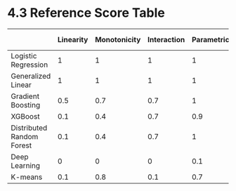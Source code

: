 # 4.3 Reference Score Table



|  | Linearity | Monotonicity | Interaction | Parametric | Transparent | Algorithmic complexity |
| :--- | :--- | :--- | :--- | :--- | :--- | :--- |
| Logistic Regression | 1 | 1 | 1 | 1 | 1 | 1 |
| Generalized Linear | 1 | 1 | 1 | 1 | 1 | 0.9 |
| Gradient Boosting | 0.5 | 0.7 | 0.7 | 1 | 1 | 0.8 |
| XGBoost | 0.1 | 0.4 | 0.7 | 0.9 | 0 | 0.7 |
| Distributed Random Forest | 0.1 | 0.4 | 0.7 | 1 | 0 | 0.9 |
| Deep Learning | 0 | 0 | 0 | 0.1 | 0 | 0.2 |
| K-means | 0.1 | 0.8 | 0.1 | 0.7 | 1 | 0.5 |

